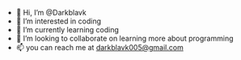 - 👋 Hi, I’m @Darkblavk
- 👀 I’m interested in coding
- 🌱 I’m currently learning coding
- 💞️ I’m looking to collaborate on learning more about programming
- 📫 you can reach me at darkblavk005@gmail.com

<!---
Darkblavk/Darkblavk is a ✨ special ✨ repository because its `README.md` (this file) appears on your GitHub profile.
You can click the Preview link to take a look at your changes.
--->
